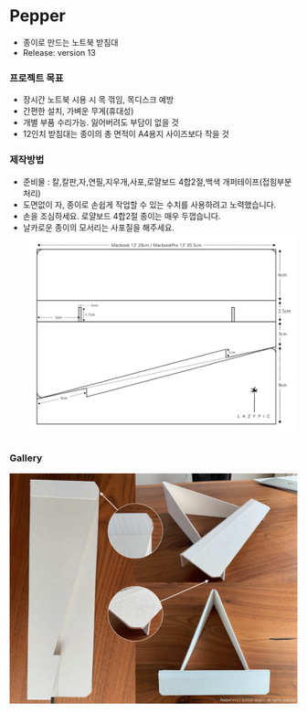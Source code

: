 # Pepper
- 종이로 만드는 노트북 받침대
- Release: version 13

### 프로젝트 목표
- 장시간 노트북 시용 시 목 꺾임, 목디스크 예방
- 간편한 설치, 가벼운 무게(휴대성)
- 개별 부품 수리가능. 잃어버려도 부담이 없을 것
- 12인치 받침대는 종이의 총 면적이 A4용지 사이즈보다 작을 것

### 제작방법
- 준비물 : 칼,칼판,자,연필,지우개,사포,로얄보드 4합2절,백색 개퍼테이프(접힘부분 처리)
- 도면없이 자, 종이로 손쉽게 작업할 수 있는 수치를 사용하려고 노력했습니다.
- 손을 조심하세요. 로얄보드 4합2절 종이는 매우 두껍습니다.
- 날카로운 종이의 모서리는 사포질을 해주세요.
![cad](/cad/pepper_v13_w02.png)

### Gallery
![photo](/image/pepper_v13.png)

